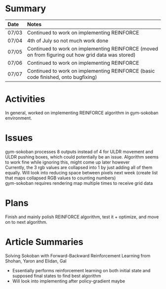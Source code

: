 # Summary

| Date  | Notes
| :---- | :----
| 07/03 | Continued to work on implementing REINFORCE
| 07/04 | 4th of July so not much work done
| 07/05 | Continued to work on implementing REINFORCE (moved on from figuring out how grid data was stored)
| 07/06 | Continued to work on implementing REINFORCE
| 07/07 | Continued to work on implementing REINFORCE (basic code finished, onto bugfixing)

# Activities

In general, worked on implementing REINFORCE algorithm in gym-sokoban environment.

# Issues

gym-sokoban processes 8 outputs instead of 4 for ULDR movement and ULDR pushing boxes, which could potentially be an issue. Algorithm seems to work fine while ignoring this, might come up later however\
Currently, the 3 rgb values are collapsed into 1 by just adding all of them equally. Will look into reducing space between pixels next week (create list that maps collapsed RGB values to counting numbers)\
gym-sokoban requires rendering map multiple times to receive grid data

# Plans

Finish and mainly polish REINFORCE algorithm, test it + optimize, and move on to next algorithm.

# Article Summaries

Solving Sokoban with Forward-Backward Reinforcement Learning from Shohan, Yaron and Elidan, Gal
- Essentially performs reinforcement learning on both initial state and supposed final states to find best algorithm
- Will look into implementing after policy-gradient maybe
